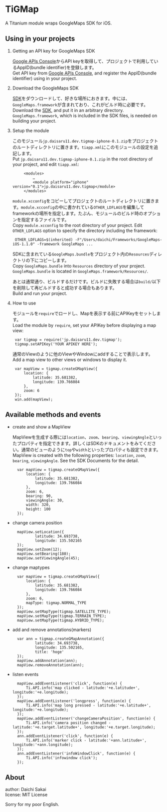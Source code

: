 # TiGMap #

A Titanium module wraps GoogleMaps SDK for iOS.



## Using in your projects ##


1. Getting an API key for GoogleMaps SDK
	
	[Google APIs Console](https://code.google.com/apis/console/)からAPI keyを取得して、プロジェクトで利用しているAppID(bundle identifier)を登録します。  
	Get API key from [Google APIs Console](https://code.google.com/apis/console/), and register the AppID(bundle identifier) using in your project.


2. Download the GoogleMaps SDK

	[SDK](https://developers.google.com/maps/documentation/ios/start?hl=ja)をダウンロードして、好きな場所におきます。中には、`GoogleMaps.framework`が含まれており、これがビルド時に必要です。  
	Download the [SDK](https://developers.google.com/maps/documentation/ios/start?hl=ja), and put it in an arbitrary directory. `GoogleMaps.framework`, which is included in the SDK files, is needed on building your project. 
	
	
3. Setup the module

	このモジュール`jp.daisaru11.dev.tigmap-iphone-0.1.zip`をプロジェクトのルートディレクトリに置きます。`tiapp.xml`にこのモジュールの設定を追記します。  
	Put `jp.daisaru11.dev.tigmap-iphone-0.1.zip` in the root directory of your project, and edit `tiapp.xml`:
	
			<modules>
				…
				<module platform="iphone" version="0.1">jp.daisaru11.dev.tigmap</module>
			</modules>


	`module.xcconfig`をコピーしてプロジェクトのルートディレクトリに置きます。`module.xcconfig`の中に書かれている`OTHER_LDFLAGS`を編集してframeworkの場所を指定します。たぶん、モジュールのビルド時のオプションを指定するファイルです。  
	Copy `module.xcconfig` to the root directory of your project. Edit `OTHER_LDFLAGS` option to specify the directory including the framework: 
	
		OTHER_LDFLAGS=$(inherited) -F"/Users/daichi/Frameworks/GoogleMaps-iOS-1.1.0" -framework GoogleMaps ...
	
	SDKに含まれている`GoogleMaps.bundle`をプロジェクト内の`Resources`ディレクトリの下にコピーします。  
	Copy `GoogleMaps.bundle` into `Resources` directory of your project. `GoogleMaps.bundle` is located in `GoogleMaps.framework/Resources/`.
	
	あとは通常通り、ビルドするだけです。ビルドに失敗する場合は`build/`以下を削除して再ビルドすると成功する場合もあります。  
	Build and run your project.
	
	
4. How to use

	モジュールを`require`でロードし、Mapを表示する前にAPIKeyをセットします。  
	Load the module by `require`, set your APIKey before displaying a map view:
	
		var tigmap = require('jp.daisaru11.dev.tigmap');
		tigmap.setAPIKey('YOUR APIKEY HERE');
		
	通常のViewのように他のViewやWindowにaddすることで表示します。  
	Add a map view to other views or windows to display it.
	
		var mapView = tigmap.createGMapView({
        	location: {
            	latitude: 35.681382,
               	longitude: 139.766084
        	},
        	zoom: 6
        });
        win.add(mapView);
        

## Available methods and events ##

* create and show a MapView
	
	MapViewを生成する際には`location`、`zoom`、`bearing`、`viewingAngle`といったプロパティを指定できます。詳しくはSDKのドキュメントをみてください。通常のビューのように`top`や`width`といったプロパティも設定できます。  
	MapView is created with the following properties: `location`, `zoom`, `bearing`, `viewingAngle`. See the SDK Documents for the detail.
	
		var mapView = tigmap.createGMapView({
       		location: {
        		latitude: 35.681382,
        		longitude: 139.766084
        	},
        	zoom: 6,
        	bearing: 90,
        	viewingAngle: 30,
        	width: 320,
        	height: 100
		});

		
* change camera position
		
		mapView.setLocation({
                latitude: 34.693738,
                longitude: 135.502165
        });
        mapView.setZoom(12);
        mapView.setBearing(180);
        mapView.setViewingAngle(45);

* change maptypes

		var mapView = tigmap.createGMapView({
       		location: {
        		latitude: 35.681382,
        		longitude: 139.766084
        	},
        	zoom: 6,
        	mapType: tigmap.NORMAL_TYPE
		});
		mapView.setMapType(tigmap.SATELLITE_TYPE);
		mapView.setMapType(tigmap.TERRAIN_TYPE);
		mapView.setMapType(tigmap.HYBRID_TYPE);
       
		
* add and remove annotations(markers)
		
		var ann = tigmap.createGMapAnnotation({
                latitude: 34.693738,
                longitude: 135.502165,
                title: 'hoge'
        });
        mapView.addAnnotation(ann);
        mapView.removeAnnotation(ann);
        

* listen events
	
		mapView.addEventListener('click', function(e) {
        	Ti.API.info('map clicked - latitude:'+e.latitude+', longitude:'+e.longitude);
		});
		mapView.addEventListener('longpress', function(e) {
        	Ti.API.info('map long pressed - latitude:'+e.latitude+', longitude:'+e.longitude);
		});
		mapView.addEventListener('changeCameraPosition', function(e) {
        	Ti.API.info('camera position changed - latitude:'+e.target.latitude+', longitude:'+e.target.longitude);
		});
		ann.addEventListener('click', function(e) {
            Ti.API.info('marker click - latitude:'+ann.latitude+', longitude:'+ann.longitude);
        });
        ann.addEventListener('infoWindowClick', function(e) {
        	Ti.API.info('infowindow click');	
        });




## About ##

author: Daichi Sakai   
license: MIT License
   
Sorry for my poor English.
